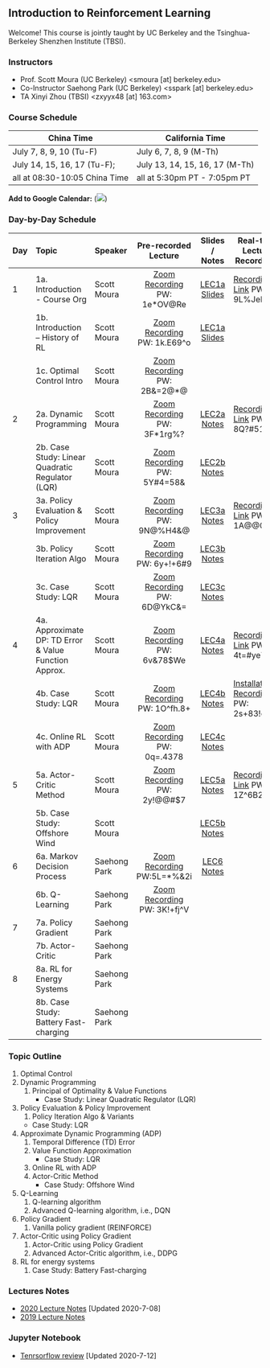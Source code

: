 ## Introduction to Reinforcement Learning

Welcome! This course is jointly taught by UC Berkeley and the Tsinghua-Berkeley Shenzhen Institute (TBSI).

### Instructors
- Prof. Scott Moura (UC Berkeley) <smoura [at] berkeley.edu>
- Co-Instructor Saehong Park (UC Berkeley) <sspark [at] berkeley.edu>
- TA Xinyi Zhou (TBSI) <zxyyx48 [at] 163.com>

### Course Schedule

| China Time      | California Time |
| ----------- | ----------- |
| July 7, 8, 9, 10 (Tu-F)      | July 6, 7, 8, 9 (M-Th)       |
| July 14, 15, 16, 17 (Tu-F);   | July 13, 14, 15, 16, 17 (M-Th)        |
| all at 08:30-10:05 China Time | all at 5:30pm PT - 7:05pm PT |

**Add to Google Calendar:**
(<a target="_blank" href="https://calendar.google.com/event?action=TEMPLATE&amp;tmeid=NnVtNW02MGNsMjhpbzNtY2NzMmdtMzRzaTNfMjAyMDA3MDdUMDAzMDAwWiBzY290dC5tb3VyYUBt&amp;tmsrc=scott.moura%40gmail.com&amp;scp=ALL"><img border="0" src="https://www.google.com/calendar/images/ext/gc_button1_en.gif"></a>)

### Day-by-Day Schedule

| Day         | Topic       | Speaker | Pre-recorded Lecture | Slides / Notes | Real-time Lecture Recordings |
| :---        |    :----    |   :---  | :---: | :---: | ----- |
| 1  | 1a. Introduction - Course Org | Scott Moura   | [Zoom Recording](https://zoom.com.cn/rec/share/u814Do2uqXNLeKfozUzjZZxmQb_Laaa82iNK8_JZmEeig-Z1PuncW5UlR3m_LxjL) PW: 1e*OV@Re | [LEC1a Slides](LEC/LEC1a-Syllabus.pdf) | [Recording Link](https://zoom.com.cn/rec/share/vvFyDLfvq2ROR4nHuFjHB6EaTqHpT6a8hiUX-KIJzhxGAfzZ3ZikkPi7ayroZPQF) PW: 9L%JePa= |
|   | 1b. Introduction – History of RL  | Scott Moura   | [Zoom Recording](https://berkeley.zoom.us/rec/share/wstyK7bC5FJLGdKUsl6GWYssFICmX6a813dK86IKyE_pN5u-bIIahg1i3Qd79l63) PW: 1k.E69^o | [LEC1a Slides](LEC/LEC1b-Motivation.pdf) |  |
|   | 1c. Optimal Control Intro  | Scott Moura   | [Zoom Recording](https://berkeley.zoom.us/rec/share/w9dtdu3V_F9OXrPT70LfcZIDG6vJeaa8h3BI-PoLyko-4eAHZcKnv9BAkTH0YSoY) PW: 2B&=2@*@ | | |
| 2  | 2a. Dynamic Programming | Scott Moura   | [Zoom Recording](https://berkeley.zoom.us/rec/share/18kpNbLOtXNLeaeV0xzfXqorGYHKeaa8hCIX-_sMmUrFWuA2JThxmQodgJWLND4q) PW: 3F*1rg%? | [LEC2a Notes](LEC/LEC2a.pdf) | [Recording Link](https://zoom.com.cn/rec/share/3uMsFJGh52RJXo3Ms3vwZLViRJqiT6a81HMf_fAFxUoUp1pRornQ06N5_-yX8ToS) PW: 8Q?#51=J |
|   | 2b. Case Study: Linear Quadratic Regulator (LQR)  | Scott Moura   | [Zoom Recording](https://berkeley.zoom.us/rec/share/5f5_FpeqrVNJaZ3ixmWFXYkFEaDjaaa81iQdq6VbnUkaRrxRLV0VSB3GaHybWp3T) PW: 5Y#4=58& | [LEC2b Notes](LEC/LEC2b.pdf) |  |
| 3  | 3a. Policy Evaluation & Policy Improvement | Scott Moura   | [Zoom Recording](https://berkeley.zoom.us/rec/share/wO1FDuzU3T1JSKPExkjWf6kFEoTiX6a80SVP-PQKmE2BWrgjbS83xsz27WcivvFR) PW: 9N@%H4&@ | [LEC3a Notes](LEC/LEC3a.pdf) | [Recording Link](https://zoom.com.cn/rec/share/2Oh6Iazi2UpIZM_n0EL4e58YOLjEaaa80yMYqfULn0hvu2bj64Y3C30TcApY4MKl) PW: 1A@@0G63 |
|   | 3b. Policy Iteration Algo   | Scott Moura   | [Zoom Recording](https://berkeley.zoom.us/rec/share/19NxfpLS9l9LY5GcwmbkaLIuFIr4T6a82yFI_voNy0pVtbAW0hMvT1O-lN-t8rgM) PW: 6y+!+6#9 | [LEC3b Notes](LEC/LEC3b.pdf) |  |
|   | 3c. Case Study: LQR   | Scott Moura   | [Zoom Recording](https://berkeley.zoom.us/rec/share/3-1oDunf1k1JTs_h7WuOa409ONnLaaa8gCFIr_IJmBkxlev6szns32PnTIYtOmVU) PW: 6D@YkC&= | [LEC3c Notes](LEC/LEC3c.pdf) |  |
| 4  | 4a. Approximate DP: TD Error & Value Function Approx. | Scott Moura   | [Zoom Recording](https://berkeley.zoom.us/rec/share/_e1cIIvA50NLcoXO1FCPWo4sIoPVX6a82yUW-qVfyUtH6zOaO86RFhE_QuSJfwJQ) PW: 6v&78$We | [LEC4a Notes](LEC/LEC4a.pdf) | [Recording Link](https://zoom.com.cn/rec/share/ysJzKpDR2k1JGIX88BziRf8CBK2iT6a8hHUWr6UOyBk5KEiJOhidnM24_iYBESJX) PW: 4t=#ye7T |
|   | 4b. Case Study: LQR   | Scott Moura   | [Zoom Recording](https://berkeley.zoom.us/rec/share/5edacpvq23JOcomcr2XYVpY4Pq29aaa8hCZKqKUPmEy1q8Nx_a72s8_JfPj5I_Vf) PW: 1O^fh.8+ | [LEC4b Notes](LEC/LEC4b.pdf) | [Installation Recording](https://zoom.com.cn/rec/share/2MZbJZzgq2pObqfI2QLiBr96O6Xdaaa8g3cfq_oPnkjj1lG4U1-Ptroyzg18Bsm4) PW: 2s+83!eQ |
|   | 4c. Online RL with ADP | Scott Moura   | [Zoom Recording](https://berkeley.zoom.us/rec/share/vsdeI7_LyUNOTaOct2bBeqUfJN6-eaa8hiNM-qEEmhppZHbVUeF4b4yWrDPpWa7I) PW: 0q=.4378 | [LEC4c Notes](LEC/LEC4c.pdf) | |
| 5 | 5a. Actor-Critic Method | Scott Moura   | [Zoom Recording](https://berkeley.zoom.us/rec/share/1etNEpLA5ElJWI3syWLVQpY9G6_0aaa8gCAc-fMMy04P1Zy-hyxVZ4zMq3IUY1Sx) PW: 2y!@@#$7 | [LEC5a Notes](LEC/LEC5a.pdf) | [Recording Link](https://zoom.com.cn/rec/share/wNx4LL_N1URJZLPd2UGOHbAgELT9aaa8hidPr6YMyUmB6zYifcjslipXrzF2VVd0) PW: 1Z^6B28+ |
|   | 5b. Case Study: Offshore Wind | Scott Moura   | | [LEC5b Notes](LEC/LEC5b.pdf) | |
| 6 | 6a. Markov Decision Process | Saehong Park  | [Zoom Recording](https://berkeley.zoom.us/rec/share/2ZR8PrjP7nxOQpHHxkbHZ7d4F4C1eaa81XJL-aUMyk3thCUnngiGNtgzFY0jEwGk) PW:5L=*%&2i | [LEC6 Notes](LEC/LEC06.pdf) | |
|   | 6b. Q-Learning | Saehong Park   | [Zoom Recording](https://berkeley.zoom.us/rec/share/2MFYKrT5ykRIW7OUzG_7YZN-N735aaa81XdMrPsKyE8QdZcr9EjNqwZkd_KERVFl) PW: 3K!+fj^V | | |
| 7 | 7a. Policy Gradient | Saehong Park  | | | |
|   | 7b. Actor-Critic | Saehong Park   | | | |
| 8 | 8a. RL for Energy Systems | Saehong Park  | | | |
|   | 8b. Case Study: Battery Fast-charging | Saehong Park   | | | |


### Topic Outline
1. Optimal Control
2. Dynamic Programming
   1. Principal of Optimality & Value Functions
      - Case Study: Linear Quadratic Regulator (LQR)
3. Policy Evaluation & Policy Improvement
   1. Policy Iteration Algo & Variants
   - Case Study: LQR
4. Approximate Dynamic Programming (ADP)
   1. Temporal Difference (TD) Error
   2. Value Function Approximation
      - Case Study: LQR
   3. Online RL with ADP
   4. Actor-Critic Method
      - Case Study: Offshore Wind
5. Q-Learning
   1. Q-learning algorithm
   2. Advanced Q-learning algorithm, i.e., DQN
6. Policy Gradient
   1. Vanilla policy gradient (REINFORCE)
7. Actor-Critic using Policy Gradient
   1. Actor-Critic using Policy Gradient
   2. Advanced Actor-Critic algorithm, i.e., DDPG
8. RL for energy systems
   1. Case Study: Battery Fast-charging
   

### Lectures Notes
- [2020 Lecture Notes](Notes/LectureNotes_2020.pdf) [Updated 2020-7-08]
- [2019 Lecture Notes](Notes/LectureNotes_2019.pdf)


### Jupyter Notebook
- [Tenrsorflow review](TF_1.X_review-Shared.ipynb) [Updated 2020-7-12]


<!--
### Markdown

Markdown is a lightweight and easy-to-use syntax for styling your writing. It includes conventions for

```markdown
Syntax highlighted code block

# Header 1
## Header 2
### Header 3

- Bulleted
- List

1. Numbered
2. List

**Bold** and _Italic_ and `Code` text

[Link](url) and ![Image](src)
```

For more details see [GitHub Flavored Markdown](https://guides.github.com/features/mastering-markdown/).

### Jekyll Themes

Your Pages site will use the layout and styles from the Jekyll theme you have selected in your [repository settings](https://github.com/scott-moura/rl/settings). The name of this theme is saved in the Jekyll `_config.yml` configuration file.

### Support or Contact

Having trouble with Pages? Check out our [documentation](https://help.github.com/categories/github-pages-basics/) or [contact support](https://github.com/contact) and we’ll help you sort it out.
-->
